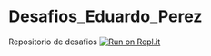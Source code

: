 # Desafios_Eduardo_Perez
 Repositorio de desafios
[![Run on Repl.it](https://repl.it/badge/github/eduardoprosales/Desafios_Eduardo_Perez)](https://repl.it/github/eduardoprosales/Desafios_Eduardo_Perez)